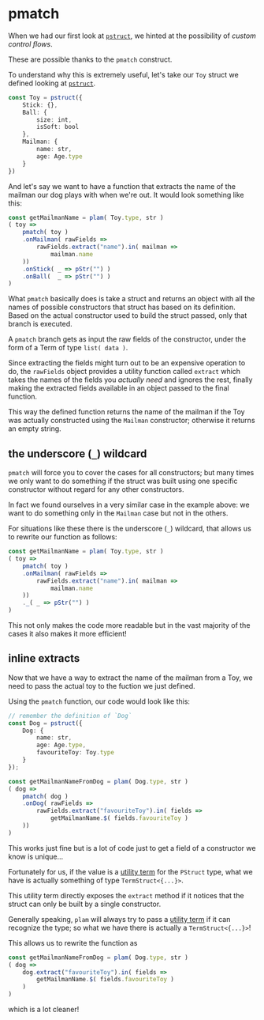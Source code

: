 # pmatch

When we had our first look at [`pstruct`](../values/structs.md), we hinted at the possibility of _custom control flows_.

These are possible thanks to the `pmatch` construct.

To understand why this is extremely useful, let's take our `Toy` struct we defined looking at [`pstruct`](../values/structs.md).

```ts
const Toy = pstruct({
    Stick: {},
    Ball: {
        size: int,
        isSoft: bool
    },
    Mailman: {
        name: str,
        age: Age.type
    }
})
```

And let's say we want to have a function that extracts the name of the mailman our dog plays with when we're out. It would look something like this:
```ts
const getMailmanName = plam( Toy.type, str )
( toy =>
    pmatch( toy )
    .onMailman( rawFields =>
        rawFields.extract("name").in( mailman =>
            mailman.name
    ))
    .onStick( _ => pStr("") )
    .onBall(  _ => pStr("") )
)
```

What `pmatch` basically does is take a struct and returns an object with all the names of possible constructors that struct has based on its definition. Based on the actual constructor used to build the struct passed, only that branch is executed.

A `pmatch` branch gets as input the raw fields of the constructor, under the form of a Term of type `list( data )`.

Since extracting the fields might turn out to be an expensive operation to do, the `rawFields` object provides a utility function called `extract` which takes the names of the fields you _actually need_ and ignores the rest, finally making the extracted fields available in an object passed to the final function.

This way the defined function returns the name of the mailman if the Toy was actually constructed using the `Mailman` constructor; otherwise it returns an empty string.

## the underscore (`_`) wildcard

`pmatch` will force you to cover the cases for all constructors; but many times we only want to do something if the struct was built using one specific constructor without regard for any other constructors.

In fact we found ourselves in a very similar case in the example above: we want to do something only in the `Mailman` case but not in the others.

For situations like these there is the underscore (`_`) wildcard, that allows us to rewrite our function as follows:
```ts
const getMailmanName = plam( Toy.type, str )
( toy =>
    pmatch( toy )
    .onMailman( rawFields =>
        rawFields.extract("name").in( mailman =>
            mailman.name
    ))
    ._( _ => pStr("") )
)
```
This not only makes the code more readable but in the vast majority of the cases it also makes it more efficient!

## inline extracts

Now that we have a way to extract the name of the mailman from a Toy, we need to pass the actual toy to the fuction we just defined.

Using the `pmatch` function, our code would look like this:

```ts
// remember the definition of `Dog`
const Dog = pstruct({
    Dog: {
        name: str,
        age: Age.type,
        favouriteToy: Toy.type
    }
});

const getMailmanNameFromDog = plam( Dog.type, str )
( dog =>
    pmatch( dog )
    .onDog( rawFields =>
        rawFields.extract("favouriteToy").in( fields =>
            getMailmanName.$( fields.favouriteToy )
    ))
)
```

This works just fine but is a lot of code just to get a field of a constructor we know is unique...

Fortunately for us, if the value is a [utility term](../values/utility_terms.md) for the `PStruct` type, what we have is actually something of type `TermStruct<{...}>`.

This utility term directly exposes the `extract` method if it notices that the struct can only be built by a single constructor.

Generally speaking, `plam` will always try to pass a [utility term](../values/utility_terms.md) if it can recognize the type; so what we have there is actually a `TermStruct<{...}>`!

This allows us to rewrite the function as
```ts
const getMailmanNameFromDog = plam( Dog.type, str )
( dog =>
    dog.extract("favouriteToy").in( fields =>
        getMailmanName.$( fields.favouriteToy )
    )
)
```
which is a lot cleaner!